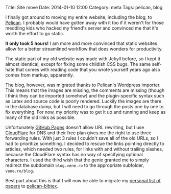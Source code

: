 Title: Site move
Date: 2014-01-10 12:00
Category: meta
Tags: pelican, blog


I finally got around to moving my entire website, including the blog,
to [Pelican](http://getpelican.com).  I probably would have gotten away with it
too if it weren't for those meddling kids who hacked my friend's server and
convinced me that it's worth the effort to go static.

**It only took 5 hours!** I am more and more convinced that static websites
allow for a better streamlined workflow that does wonders for productivity.

The static part of my old website was made with Jekyll before, so I kept it
almost identical, except for fixing some childish CSS bugs.  The same self-hate
that comes with reading code that you wrote yourself years ago also comes from
markup, apparently.

The blog, however, was migrated thanks to Pelican's Wordpress importer.  This
means that the images are missing, the comments are missing (though I think
they can be imported somehow) and the plugin-specific syntax such as Latex
and source code is poorly rendered.  Luckily the images are there in the
database dump, but I will need to go through the posts one by one to fix
everything.  For now, my priority was to get it up and running and keep as many
of the old links as possible.

Unfortunately [GitHub Pages](http://pages.github.com) doesn't allow URL
rewriting, but I use [CloudFlare](https://cloudflare.com) for DNS and their
free plan gives me the right to use three forwarding rules.  With just 3 rules
I couldn't save all of the old URLs, so I had to prioritize something.  I
decided to rescue the links pointing directly to articles, which needed two
rules, for links with and without trailing slashes, because the CloudFlare
syntax has no way of specifying optional characters.  I used the third wish
that the genie granted me to simply redirect the subdomain
<code>blog.vene.ro</code> to the appropriate subfolder,
<code>vene.ro/blog</code>.

Best part about this is that I will now be able to migrate my [personal list of
papers](/papers.html) to
[pelican-bibtex](https://github.com/vene/pelican-bibtex).
